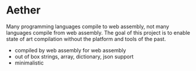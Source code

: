 # Aether

Many programming languages compile to web assembly, not many languages compile from web assembly. The goal of this project is to enable state of art compilation without the platform and tools of the past.

* compiled by web assembly for web assembly
* out of box strings, array, dictionary, json support 
* minimalistic
